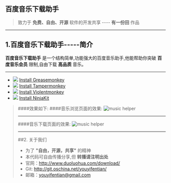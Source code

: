 百度音乐下载助手
------
>致力于 **免费、自由、开源** 软件的开发共享 ---- **有一份田** 作品
****
## 1.百度音乐下载助手-----简介
**百度音乐下载助手**  是一个结构简单,功能强大的百度音乐助手,他能帮助你突破 **百度音乐会员**   限制,自由下载 **高品质** 音乐。
****

 - ![][1] [Install Greasemonkey][2]
 - ![][3] [Install Tampermonkey][4]
 - ![][5] [Install Violentmonkey][6]
 - ![][7] [Install NinjaKit][8]
>####效果如下:
>####音乐浏览页面的效果:
>![music helper][9]
>
>****
>
>####音乐下载页面的效果:
>![music helper][10]
>****
>##2. 关于我们
>* 为了 **"自由，开源，共享"** 的精神
>* 本代码可自由传播分享,但 **转播请注明出处**
>* 官网：http://www.duoluohua.com/download/
>* Git: http://git.oschina.net/youyifentian/
>* 邮箱：youyifentian@gmail.com


  [1]: http://userscripts.org/images/browsers/firefox.png
  [2]: https://addons.mozilla.org/en-US/firefox/addon/greasemonkey/
  [3]: http://userscripts.org/images/browsers/chrome.png
  [4]: https://chrome.google.com/webstore/detail/tampermonkey/dhdgffkkebhmkfjojejmpbldmpobfkfo
  [5]: http://userscripts.org/images/browsers/opera.png
  [6]: https://addons.opera.com/en/extensions/details/violent-monkey/
  [7]: http://userscripts.org/images/browsers/safari.png
  [8]: http://ss-o.net/safari/extension/NinjaKit.safariextz
  [9]: http://duoluohua.com/myapp/chrome/baidumusic/images/options_1.png
  [10]: http://duoluohua.com/myapp/chrome/baidumusic/images/options_2.png

